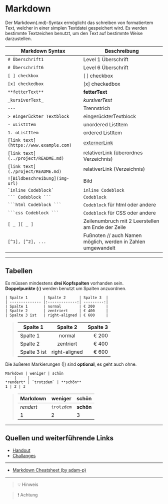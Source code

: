 # Markdown

Der Markdown(.md)-Syntax ermöglicht das schreiben von formatiertem Text, welcher in einer simplen Textdatei gespeichert wird. Es werden bestimmte Textzeichen benutzt, um den Text auf bestimmte Weise darzustellen.

| Markdown Syntax                        | Beschreibung                                                 |
| -------------------------------------- | ------------------------------------------------------------ |
| `# Überschrift1`                       | Level 1 Überschrift                                          |
| `# Überschrift6`                       | Level 6 Überschrift                                          |
| `[ ] checkbox`                         | [ ] checkbox                                                 |
| `[x] checkedbox`                       | [x] checkedbox                                               |
| `**fetterText**`                       | **fetterText**                                               |
| `_kursiverText_`                       | _kursiverText_                                               |
| `---`                                  | Trennstrich                                                  |
| `> eingerückter Textblock`             | eingerückterTextblock                                        |
| `- uListItem`                          | unordered ListItem                                           |
| `1. oListItem`                         | ordered ListItem                                             |
| `[link text](https://www.example.com)` | [externerLink](https://www.example.com)                      |
| `[link text](../project/README.md)`    | relativerLink (überordnes Verzeichnis)                       |
| `[link text](./project/README.md)`     | relativerLink (Verzeichnis)                                  |
| `![Bildbeschreibung](img-url)`         | Bild                                                         |
| `` `inline Codeblock` ``               | `inline Codeblock`                                           |
| ` ``` Codeblock ``` `                  | `Codeblock`                                                  |
| ` ```html Codeblock ``` `              | `Codeblock` für html oder andere                             |
| ` ```css Codeblock ``` `               | `Codeblock` für CSS oder andere                              |
| `[ _ ][ _ ]`                           | Zeilenumbruch mit 2 Leerstellen am Ende der Zeile            |
| `[^1], [^2], ...`                      | Fußnoten // auch Namen möglich, werden in Zahlen umgewandelt |

---

## Tabellen

Es müssen mindestens **drei Kopfspalten** vorhanden sein.  
**Doppelpunkte (:)** werden benutzt um Spalten anzuordnen.

```
| Spalte 1       | Spalte 2      | Spalte 3  |
| -------------- |:-------------:| ---------:|
| Spalte 1       | normal        | € 200     |
| Spalte 2       | zentriert     | € 400     |
| Spalte 3 ist   | right-aligned | € 600     |
```

> | Spalte 1     |   Spalte 2    | Spalte 3 |
> | ------------ | :-----------: | -------: |
> | Spalte 1     |    normal     |    € 200 |
> | Spalte 2     |   zentriert   |    € 400 |
> | Spalte 3 ist | right-aligned |    € 600 |

Die äußeren Markierungen (|) sind **optional**, es geht auch ohne.

```
Markdown | weniger | schön
--- | --- | ---
*rendert* | `trotzdem` | **schön**
1 | 2 | 3
```

> | Markdown  | weniger    | schön     |
> | --------- | ---------- | --------- |
> | _rendert_ | `trotzdem` | **schön** |
> | 1         | 2          | 3         |

---

## Quellen und weiterführende Links

- [Handout](https://github.com/neuefische/muc-web-23-3/blob/main/sessions/github-and-markdown/github-and-markdown.md)
- [Challanges](https://github.com/neuefische/muc-web-23-3/blob/main/sessions/github-and-markdown/challenges-github-and-markdown.md)

---

- [Markdown Cheatsheet (by adam-p)](https://github.com/adam-p/markdown-here/wiki/Markdown-Cheatsheet)

---

> 💡 Hinweis

> ❗️ Achtung
